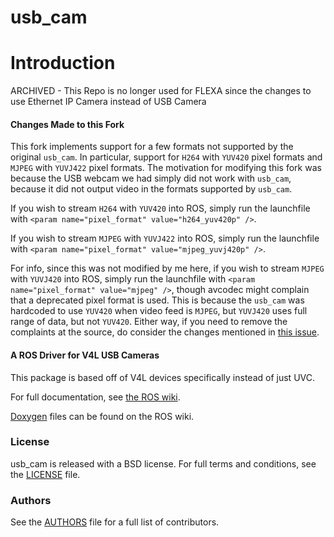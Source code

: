 usb_cam <!-- [![Build Status](https://api.travis-ci.org/bosch-ros-pkg/usb_cam.png)](https://travis-ci.org/bosch-ros-pkg/usb_cam) -->
=======
# Introduction
ARCHIVED - This Repo is no longer used for FLEXA since the changes to use Ethernet IP Camera instead of USB Camera

#### Changes Made to this Fork
This fork implements support for a few formats not supported by the original `usb_cam`. In particular, support for `H264` with `YUV420` pixel formats and `MJPEG` with `YUVJ422` pixel formats. The motivation for modifying this fork was because the USB webcam we had simply did not work with `usb_cam`, because it did not output video in the formats supported by `usb_cam`.

If you wish to stream `H264` with `YUV420` into ROS, simply run the launchfile with `<param name="pixel_format" value="h264_yuv420p" />`.

If you wish to stream `MJPEG` with `YUVJ422` into ROS, simply run the launchfile with `<param name="pixel_format" value="mjpeg_yuvj420p" />`.

For info, since this was not modified by me here, if you wish to stream `MJPEG` with `YUVJ420` into ROS, simply run the launchfile with `<param name="pixel_format" value="mjpeg" />`, though avcodec might complain that a deprecated pixel format is used. This is because the `usb_cam` was hardcoded to use `YUV420` when video feed is `MJPEG`, but `YUVJ420` uses full range of data, but not `YUV420`. Either way, if you need to remove the complaints at the source, do consider the changes mentioned in [this issue](https://github.com/Globotix/usb_cam/issues/3).

#### A ROS Driver for V4L USB Cameras
This package is based off of V4L devices specifically instead of just UVC.

For full documentation, see [the ROS wiki](http://ros.org/wiki/usb_cam).

[Doxygen](http://docs.ros.org/noetic/api/usb_cam/html/) files can be found on the ROS wiki.

### License
usb_cam is released with a BSD license. For full terms and conditions, see the [LICENSE](LICENSE) file.

### Authors
See the [AUTHORS](AUTHORS.md) file for a full list of contributors.
